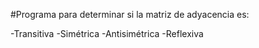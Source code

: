 #Programa para determinar si la matriz de adyacencia es:

-Transitiva 
-Simétrica 
-Antisimétrica
-Reflexiva
